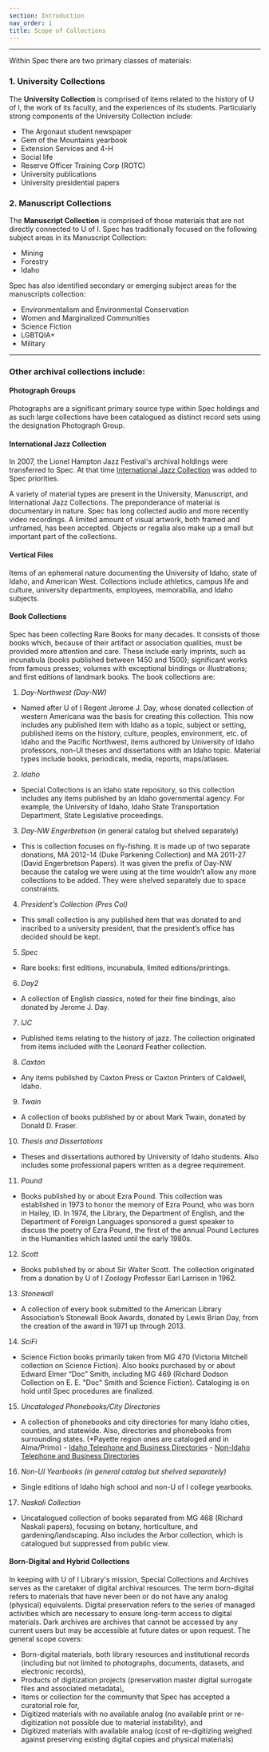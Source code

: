 ```yaml
---
section: Introduction
nav_order: 1
title: Scope of Collections
---
```

---
Within Spec there are two primary classes of materials: 

### 1. University Collections

The **University Collection** is comprised of items related to the history of U of I, the work of its faculty, and the experiences of its students. Particularly strong components of the University Collection include:
- The Argonaut student newspaper 
- Gem of the Mountains yearbook 
- Extension Services and 4-H 
- Social life 
- Reserve Officer Training Corp (ROTC) 
- University publications 
- University presidential papers 

### 2. Manuscript Collections

The **Manuscript Collection** is comprised of those materials that are not directly connected to U of I. Spec has traditionally focused on the following subject areas in its Manuscript Collection:
- Mining  
- Forestry 
- Idaho 

Spec has also identified secondary or emerging subject areas for the manuscripts collection:
- Environmentalism and Environmental Conservation 
- Women and Marginalized Communities 
- Science Fiction 
- LGBTQIA+ 
- Military 

---
### Other archival collections include:

#### Photograph Groups

Photographs are a significant primary source type within Spec holdings and as such large collections have been catalogued as distinct record sets using the designation Photograph Group.  

#### International Jazz Collection

In 2007, the Lionel Hampton Jazz Festival's archival holdings were transferred to Spec. At that time [International Jazz Collection](https://www.ijc.uidaho.edu/) was added to Spec priorities.   

A variety of material types are present in the University, Manuscript, and International Jazz Collections. The preponderance of material is documentary in nature. Spec has long collected audio and more recently video recordings. A limited amount of visual artwork, both framed and unframed, has been accepted. Objects or regalia also make up a small but important part of the collections.  
 
#### Vertical Files
Items of an ephemeral nature documenting the University of Idaho, state of Idaho, and American West. Collections include athletics, campus life and culture, university departments, employees, memorabilia, and Idaho subjects. 

#### Book Collections

Spec has been collecting Rare Books for many decades. It consists of those books which, because of their artifact or association qualities, must be provided more attention and care. These include early imprints, such as incunabula (books published between 1450 and 1500); significant works from famous presses; volumes with exceptional bindings or illustrations; and first editions of landmark books. The book collections are:
1. *Day-Northwest (Day-NW)*
- Named after U of I Regent Jerome J. Day, whose donated collection of western Americana was the basis for creating this collection. This now includes any published item with Idaho as a topic, subject or setting, published items on the history, culture, peoples, environment, etc. of Idaho and the Pacific Northwest, items authored by University of Idaho professors, non-UI theses and dissertations with an Idaho topic. Material types include books, periodicals, media, reports, maps/atlases. 
2. *Idaho*
- Special Collections is an Idaho state repository, so this collection includes any items published by an Idaho governmental agency. For example, the University of Idaho, Idaho State Transportation Department, State Legislative proceedings. 
3. *Day-NW Engerbretson* (in general catalog but shelved separately)
- This is collection focuses on fly-fishing. It is made up of two separate donations, MA 2012-14 (Duke Parkening Collection) and MA 2011-27 (David Engerbretson Papers). It was given the prefix of Day-NW because the catalog we were using at the time wouldn’t allow any more collections to be added. They were shelved separately due to space constraints.  
4. *President's Collection (Pres Col)*
- This small collection is any published item that was donated to and inscribed to a university president, that the president’s office has decided should be kept. 
5. *Spec*
- Rare books: first editions, incunabula, limited editions/printings.
6. *Day2*
- A collection of English classics, noted for their fine bindings, also donated by Jerome J. Day.
7. *IJC*
- Published items relating to the history of jazz. The collection originated from items included with the Leonard Feather collection.
8. *Caxton*
- Any items published by Caxton Press or Caxton Printers of Caldwell, Idaho.  
9. *Twain*
- A collection of books published by or about Mark Twain, donated by Donald D. Fraser. 
10. *Thesis and Dissertations*
- Theses and dissertations authored by University of Idaho students. Also includes some professional papers written as a degree requirement.  
11. *Pound*
- Books published by or about Ezra Pound. This collection was established in 1973 to honor the memory of Ezra Pound, who was born in Hailey, ID. In 1974, the Library, the Department of English, and the Department of Foreign Languages sponsored a guest speaker to discuss the poetry of Ezra Pound, the first of the annual Pound Lectures in the Humanities which lasted until the early 1980s. 
12. *Scott*
- Books published by or about Sir Walter Scott. The collection originated from a donation by U of I Zoology Professor Earl Larrison in 1962. 
13. *Stonewall*
- A collection of every book submitted to the American Library Association’s Stonewall Book Awards, donated by Lewis Brian Day, from the creation of the award in 1971 up through 2013.
14. *SciFi*
- Science Fiction books primarily taken from MG 470 (Victoria Mitchell collection on Science Fiction). Also books purchased by or about Edward Elmer “Doc” Smith, including MG 469 (Richard Dodson Collection on E. E. "Doc" Smith and Science Fiction). Cataloging is on hold until Spec procedures are finalized.  
15. *Uncataloged Phonebooks/City Directories*
- A collection of phonebooks and city directories for many Idaho cities, counties, and statewide. Also, directories and phonebooks from surrounding states. (*Payette region ones are cataloged and in Alma/Primo)
        - [Idaho Telephone and Business Directories](https://www.lib.uidaho.edu/special-collections/directories.html)
        - [Non-Idaho Telephone and Business Directories](https://www.lib.uidaho.edu/special-collections/non-idaho-directories.html)
16. *Non-UI Yearbooks (in general catalog but shelved separately)*
- Single editions of Idaho high school and non-U of I college yearbooks. 
17. *Naskali Collection*
- Uncatalogued collection of books separated from MG 468 (Richard Naskali papers), focusing on botany, horticulture, and gardening/landscaping. Also includes the Arbor collection, which is catalogued but suppressed from public view.  

#### Born-Digital and Hybrid Collections

In keeping with U of I Library's mission, Special Collections and Archives serves as the caretaker of digital archival resources. The term born-digital refers to materials that have never been or do not have any analog (physical) equivalents. Digital preservation refers to the series of managed activities which are necessary to ensure long-term access to digital materials. Dark archives are archives that cannot be accessed by any current users but may be accessible at future dates or upon request. The general scope covers:

- Born-digital materials, both library resources and institutional records (including but not limited to photographs, documents, datasets, and electronic records), 
- Products of digitization projects (preservation master digital surrogate files and associated metadata), 
- Items or collection for the community that Spec has accepted a curatorial role for, 
- Digitized materials with no available analog (no available print or re-digitization not possible due to material instability), and 
- Digitized materials with available analog (cost of re-digitizing weighed against preserving existing digital copies and physical materials)